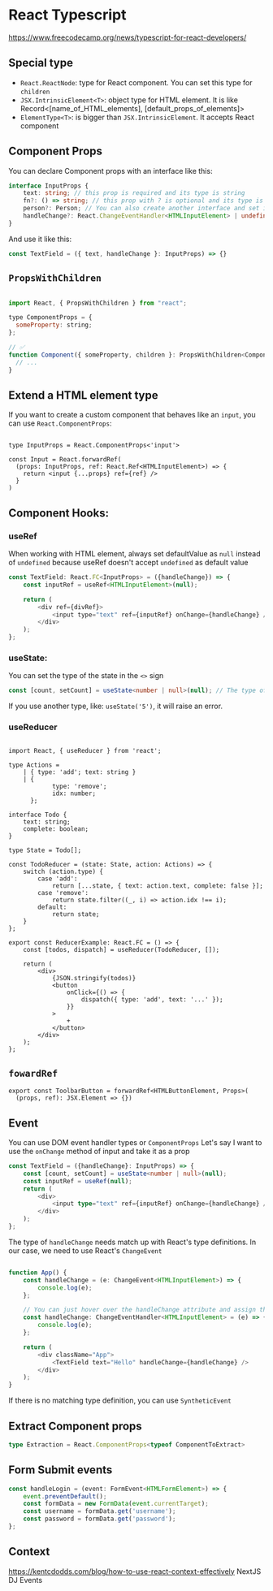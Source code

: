 # React Typescript

<https://www.freecodecamp.org/news/typescript-for-react-developers/>

## Special type

- `React.ReactNode`: type for React component. You can set this type for `children`
- `JSX.IntrinsicElement<T>`: object type for HTML element. It is like Record<[name_of_HTML_elements], [default_props_of_elements]>
- `ElementType<T>`: is bigger than `JSX.IntrinsicElement`. It accepts React component

## Component Props

You can declare Component props with an interface like this:

```typescript
interface InputProps {
	text: string; // this prop is required and its type is string
	fn?: () => string; // this prop with ? is optional and its type is a function that returns a string
	person?: Person; // You can also create another interface and set it as the type of the prop.
	handleChange?: React.ChangeEventHandler<HTMLInputElement> | undefined;
}
```
And use it like this:

```typescript
const TextField = ({ text, handleChange }: InputProps) => {}
```

## `PropsWithChildren`

```jsx

import React, { PropsWithChildren } from "react";

type ComponentProps = {
  someProperty: string;
};

// ✅
function Component({ someProperty, children }: PropsWithChildren<ComponentProps>) {
  // ...
}
```

## Extend a HTML element type

If you want to create a custom component that behaves like an `input`, you can use `React.ComponentProps`:

```tsx

type InputProps = React.ComponentProps<'input'>

const Input = React.forwardRef(
  (props: InputProps, ref: React.Ref<HTMLInputElement>) => {
    return <input {...props} ref={ref} />
  }
)
```

## Component Hooks:

### useRef

When working with HTML element, always set defaultValue as `null` instead of `undefined` because useRef doesn't accept `undefined` as default value 

```javascript
const TextField: React.FC<InputProps> = ({handleChange}) => {
	const inputRef = useRef<HTMLInputElement>(null);

	return (
		<div ref={divRef}>
			<input type="text" ref={inputRef} onChange={handleChange} />
		</div>
	);
};
```

### useState:

You can set the type of the state in the `<>` sign
```typescript
const [count, setCount] = useState<number | null>(null); // The type of the 'count' state is either number or null
```
If you use another type, like: `useState('5')`, it will raise an error.

### useReducer

```TS

import React, { useReducer } from 'react';

type Actions =
	| { type: 'add'; text: string }
	| {
			type: 'remove';
			idx: number;
	  };

interface Todo {
	text: string;
	complete: boolean;
}

type State = Todo[];

const TodoReducer = (state: State, action: Actions) => {
	switch (action.type) {
		case 'add':
			return [...state, { text: action.text, complete: false }];
		case 'remove':
			return state.filter((_, i) => action.idx !== i);
		default:
			return state;
	}
};

export const ReducerExample: React.FC = () => {
	const [todos, dispatch] = useReducer(TodoReducer, []);

	return (
		<div>
			{JSON.stringify(todos)}
			<button
				onClick={() => {
					dispatch({ type: 'add', text: '...' });
				}}
			>
				+
			</button>
		</div>
	);
};

```

## `fowardRef`

```tsx
export const ToolbarButton = forwardRef<HTMLButtonElement, Props>(
  (props, ref): JSX.Element => {})
```

## Event

You can use DOM event handler types or `ComponentProps`
Let's say I want to use the `onChange` method of input and take it as a prop

```typescript
const TextField = ({handleChange}: InputProps) => {
	const [count, setCount] = useState<number | null>(null);
	const inputRef = useRef(null);
	return (
		<div>
			<input type="text" ref={inputRef} onChange={handleChange} />
		</div>
	);
};
```
The type of `handleChange` needs match up with React's type definitions. In our case, we need to use React's `ChangeEvent`
```typescript

function App() {
	const handleChange = (e: ChangeEvent<HTMLInputElement>) => {
		console.log(e);
	};

	// You can just hover over the handleChange attribute and assign the type as the returned type of event handler
	const handleChange: ChangeEventHandler<HTMLInputElement> = (e) => {
		console.log(e);
	};

	return (
		<div className="App">
			<TextField text="Hello" handleChange={handleChange} />
		</div>
	);
}
```

If there is no matching type definition, you can use `SyntheticEvent`

## Extract Component props

```ts
type Extraction = React.ComponentProps<typeof ComponentToExtract>
```

## Form Submit events

```ts
const handleLogin = (event: FormEvent<HTMLFormElement>) => {
	event.preventDefault();
	const formData = new FormData(event.currentTarget);
	const username = formData.get('username');
	const password = formData.get('password');
};
```

## Context

<https://kentcdodds.com/blog/how-to-use-react-context-effectively>
NextJS DJ Events
